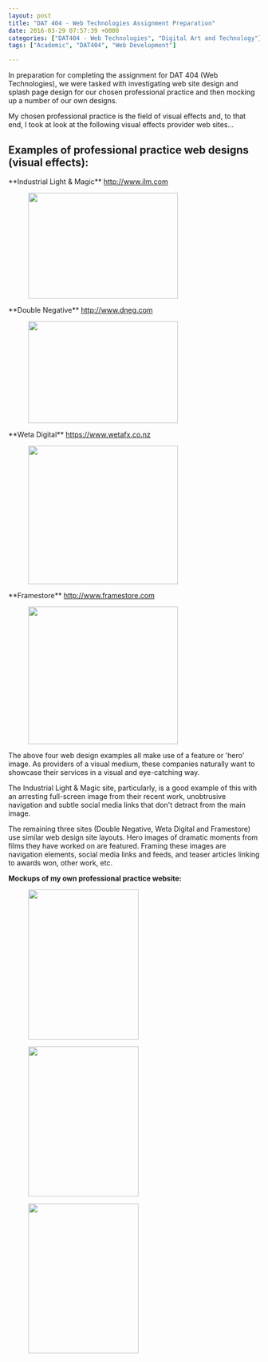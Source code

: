 ```yaml
---
layout: post
title: "DAT 404 - Web Technologies Assignment Preparation"
date: 2016-03-29 07:57:39 +0000
categories: ["DAT404 - Web Technologies", "Digital Art and Technology"]
tags: ["Academic", "DAT404", "Web Development"]

---
```

In preparation for completing the assignment for DAT 404 (Web Technologies), we were tasked with investigating web site design and splash page design for our chosen professional practice and then mocking up a number of our own designs.

My chosen professional practice is the field of visual effects and, to that end, I took at look at the following visual effects provider web sites...

<h2>Examples of professional practice web designs (visual effects):</h2>

<p>**Industrial Light &amp; Magic** <a href="http://www.ilm.com">http://www.ilm.com</a></p>

<figure><a href="{{ site.baseurl }}/wp-content/uploads/2023/05/ilm.jpg"><img src="https://www.circleseven.co.uk/wp-content/uploads/2023/05/ilm-300x212.jpg" width="300" height="212" alt="" loading="lazy"></a></figure>

<p>**Double Negative** <a href="http://www.dneg.com">http://www.dneg.com</a></p>

<figure><a href="{{ site.baseurl }}/wp-content/uploads/2023/05/dneg.jpg"><img src="https://www.circleseven.co.uk/wp-content/uploads/2023/05/dneg-300x204.jpg" width="300" height="204" alt="" loading="lazy"></a></figure>

<p>**Weta Digital** <a href="https://www.wetafx.co.nz">https://www.wetafx.co.nz</a></p>

<figure><a href="{{ site.baseurl }}/wp-content/uploads/2023/05/weta.jpg"><img src="https://www.circleseven.co.uk/wp-content/uploads/2023/05/weta-300x277.jpg" width="300" height="277" alt="" loading="lazy"></a></figure>

<p>**Framestore** <a href="http://www.framestore.com">http://www.framestore.com</a></p>

<figure><a href="{{ site.baseurl }}/wp-content/uploads/2023/05/framestore.jpg"><img src="https://www.circleseven.co.uk/wp-content/uploads/2023/05/framestore-300x275.jpg" width="300" height="275" alt="" loading="lazy"></a></figure>

The above four web design examples all make use of a feature or 'hero' image. As providers of a visual medium, these companies naturally want to showcase their services in a visual and eye-catching way.

The Industrial Light &amp; Magic site, particularly, is a good example of this with an arresting full-screen image from their recent work, unobtrusive navigation and subtle social media links that don't detract from the main image.

The remaining three sites (Double Negative, Weta Digital and Framestore) use similar web design site layouts. Hero images of dramatic moments from films they have worked on are featured. Framing these images are navigation elements, social media links and feeds, and teaser articles linking to awards won, other work, etc.

**Mockups of my own professional practice website:**

<div class="gallery">

<figure><a href="{{ site.baseurl }}/wp-content/uploads/2023/05/mockup_01_25508271853_o.jpg"><img src="https://www.circleseven.co.uk/wp-content/uploads/2023/05/mockup_01_25508271853_o-221x300.jpg" width="221" height="300" alt="" loading="lazy"></a></figure>
<figure><a href="{{ site.baseurl }}/wp-content/uploads/2023/05/mockup_02_26044527901_o.jpg"><img src="https://www.circleseven.co.uk/wp-content/uploads/2023/05/mockup_02_26044527901_o-221x300.jpg" width="221" height="300" alt="" loading="lazy"></a></figure>
<figure><a href="{{ site.baseurl }}/wp-content/uploads/2023/05/mockup_03_26085912016_o.jpg"><img src="https://www.circleseven.co.uk/wp-content/uploads/2023/05/mockup_03_26085912016_o-221x300.jpg" width="221" height="300" alt="" loading="lazy"></a></figure>

</div>
